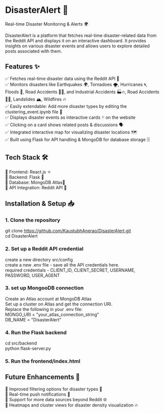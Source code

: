 # DisasterAlert 🚀
Real-time Disaster Monitoring & Alerts 🌍

DisasterAlert is a platform that fetches real-time disaster-related data from the Reddit API and displays it on an interactive dashboard. It provides insights on various disaster events and allows users to explore detailed posts associated with them.

## Features ✨

✅ Fetches real-time disaster data using the Reddit API 🔄  
✅ Monitors disasters like Earthquakes 🌍, Tornadoes 🌪, Hurricanes 🌀, Floods 🌊, Road Accidents 🚗💥, and Industrial Accidents 🏭🔥, Road Accidents 🚗💥, Landslides 🏔, Wildfires 🔥  
✅ Easily extendable: Add more disaster types by editing the clustering_event.ipynb file 📂  
✅ Displays disaster events as interactive cards 🃏 on the website  
✅ Clicking on a card shows related posts & discussions 🗣  
✅ Integrated interactive map for visualizing disaster locations 🗺  
✅ Built using Flask for API handling & MongoDB for database storage 🗄  


## Tech Stack 🛠
🔹 Frontend: React.js ⚛  
🔹 Backend: Flask 🐍  
🔹 Database: MongoDB Atlas🍃  
🔹 API Integration: Reddit API 🛜  



## Installation & Setup 📥 

### 1. Clone the repository
git clone https://github.com/KaustubhAnerao/DisasterAlert.git  
cd DisasterAlert

### 2. Set up a Reddit API credential 
create a new directory src/config   
create a new .env file - save all the API credentials here.  
required credentials - CLIENT_ID, CLIENT_SECRET, USERNAME, PASSWORD, USER_AGENT   

### 3. set up MongooDB connection
Create an Atlas account at MongoDB Atlas  
Set up a cluster on Atlas and get the connection URI.  
Replace the following in your .env file:  
MONGO_URI = "your_atlas_connection_string"  
DB_NAME = "DisasterAlert"  

### 4. Run the Flask backend
cd src/backend  
python flask-server.py  

### 5. Run the frontend/index.html


## Future Enhancements 🎯
🔹 Improved filtering options for disaster types 📌  
🔹 Real-time push notifications 🔔  
🔹 Support for more data sources beyond Reddit 🌐  
🔹 Heatmaps and cluster views for disaster density visualization 🔥  
